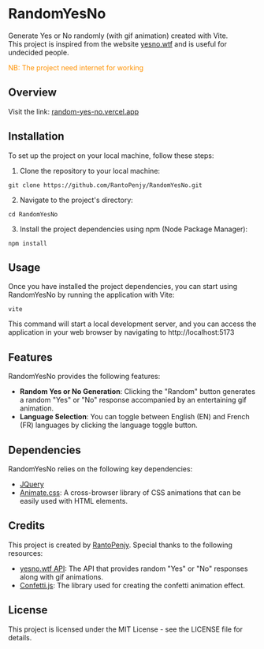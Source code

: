 # RandomYesNo
Generate Yes or No randomly (with gif animation) created with Vite. </br>
This project is inspired from the website [yesno.wtf](https://yesno.wtf) and is useful for undecided people.
<p><span style="color: #ff9100">NB: The project need internet for working</span></p>

## Overview

Visit the link:
[random-yes-no.vercel.app](https://random-yes-no.vercel.app/)

## Installation
To set up the project on your local machine, follow these steps:

1. Clone the repository to your local machine:

```
git clone https://github.com/RantoPenjy/RandomYesNo.git
```

2. Navigate to the project's directory:

```
cd RandomYesNo
```

3. Install the project dependencies using npm (Node Package Manager):

```
npm install
```

## Usage

Once you have installed the project dependencies, you can start using RandomYesNo by running the application with Vite:

```
vite
```

This command will start a local development server, and you can access the application in your web browser by navigating to http://localhost:5173

## Features

RandomYesNo provides the following features:

- __Random Yes or No Generation__: Clicking the "Random" button generates a random "Yes" or "No" response accompanied by an entertaining gif animation.
- __Language Selection__: You can toggle between English (EN) and French (FR) languages by clicking the language toggle button.

## Dependencies

RandomYesNo relies on the following key dependencies:

- [JQuery](https://jquery.com)
- [Animate.css](https://animate.style): A cross-browser library of CSS animations that can be easily used with HTML elements.

## Credits

This project is created by [RantoPenjy](https://github.com/RantoPenjy). Special thanks to the following resources:

- [yesno.wtf API](https://yesno.wtf): The API that provides random "Yes" or "No" responses along with gif animations.
- [Confetti.js](https://github.com/Agezao/confetti.js): The library used for creating the confetti animation effect.

## License

This project is licensed under the MIT License - see the LICENSE file for details.
